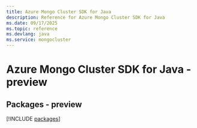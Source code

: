 ```yaml
---
title: Azure Mongo Cluster SDK for Java
description: Reference for Azure Mongo Cluster SDK for Java
ms.date: 09/17/2025
ms.topic: reference
ms.devlang: java
ms.service: mongocluster
---
```

# Azure Mongo Cluster SDK for Java - preview
## Packages - preview
[!INCLUDE [packages](mongo-cluster-index.md)]